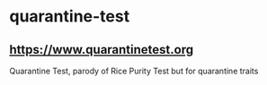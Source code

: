# quarantine-test
## https://www.quarantinetest.org
Quarantine Test, parody of Rice Purity Test but for quarantine traits

